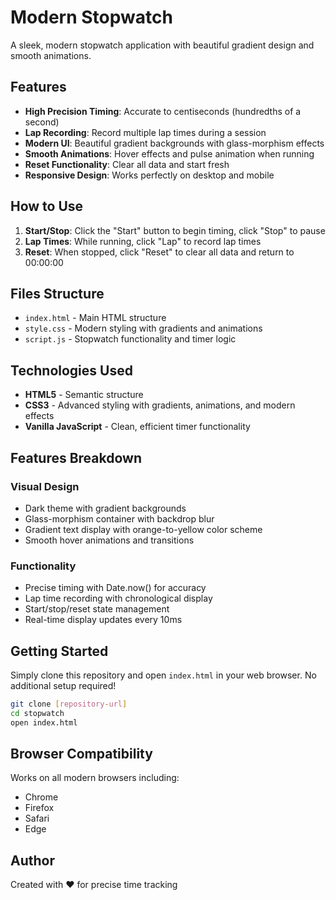 # Modern Stopwatch

A sleek, modern stopwatch application with beautiful gradient design and smooth animations.

## Features

- **High Precision Timing**: Accurate to centiseconds (hundredths of a second)
- **Lap Recording**: Record multiple lap times during a session
- **Modern UI**: Beautiful gradient backgrounds with glass-morphism effects
- **Smooth Animations**: Hover effects and pulse animation when running
- **Reset Functionality**: Clear all data and start fresh
- **Responsive Design**: Works perfectly on desktop and mobile

## How to Use

1. **Start/Stop**: Click the "Start" button to begin timing, click "Stop" to pause
2. **Lap Times**: While running, click "Lap" to record lap times
3. **Reset**: When stopped, click "Reset" to clear all data and return to 00:00:00

## Files Structure

- `index.html` - Main HTML structure
- `style.css` - Modern styling with gradients and animations
- `script.js` - Stopwatch functionality and timer logic

## Technologies Used

- **HTML5** - Semantic structure
- **CSS3** - Advanced styling with gradients, animations, and modern effects
- **Vanilla JavaScript** - Clean, efficient timer functionality

## Features Breakdown

### Visual Design
- Dark theme with gradient backgrounds
- Glass-morphism container with backdrop blur
- Gradient text display with orange-to-yellow color scheme
- Smooth hover animations and transitions

### Functionality
- Precise timing with Date.now() for accuracy
- Lap time recording with chronological display
- Start/stop/reset state management
- Real-time display updates every 10ms

## Getting Started

Simply clone this repository and open `index.html` in your web browser. No additional setup required!

```bash
git clone [repository-url]
cd stopwatch
open index.html
```

## Browser Compatibility

Works on all modern browsers including:
- Chrome
- Firefox
- Safari
- Edge

## Author

Created with ❤️ for precise time tracking
